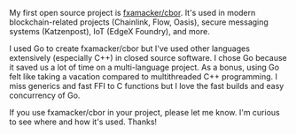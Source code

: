 My first open source project is [fxamacker/cbor](https://github.com/fxamacker/cbor).  It's used in modern blockchain-related  projects (Chainlink, Flow, Oasis), secure messaging systems (Katzenpost), IoT (EdgeX Foundry), and more.

I used Go to create fxamacker/cbor but I've used other languages extensively (especially C++) in closed source software. I chose Go because it saved us a lot of time on a multi-language project.  As a bonus, using Go felt like taking a vacation compared to multithreaded C++ programming.  I miss generics and fast FFI to C functions but I love the fast builds and easy concurrency of Go.

If you use fxamacker/cbor in your project, please let me know.  I'm curious to see where and how it's used.  Thanks!
